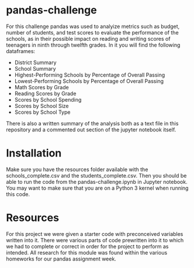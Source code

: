 # pandas-challenge

For this challenge pandas was used to analyize metrics such as budget, number of students, and test scores to evaluate the performance of the schools, as in their possible impact on reading and writing scores of teenagers in ninth through twelfth grades.  In it you will find the following dataframes:

- District Summary
- School Summary
- Highest-Performing Schools by Percentage of Overall Passing
- Lowest-Performing Schools by Percentage of Overall Passing
- Math Scores by Grade
- Reading Scores by Grade
- Scores by School Spending
- Scores by School Size
- Scores by School Type

There is also a written summary of the analysis both as a text file in this repository and a commented out section of the jupyter notebook itself.

# Installation

Make sure you have the resources folder available with the schools_complete.csv and the students_complete.csv.  Then you should be able to run the code from the pandas-challenge.ipynb in Jupyter notebook.  You may want to make sure that you are on a Python 3 kernel when running this code.

# Resources

For this project we were given a starter code with preconceived variables written into it.  There were various parts of code prewritten into it to which we had to complete or correct in order for the project to perform as intended.  All research for this module was found within the various homeworks for our pandas assignment week.
